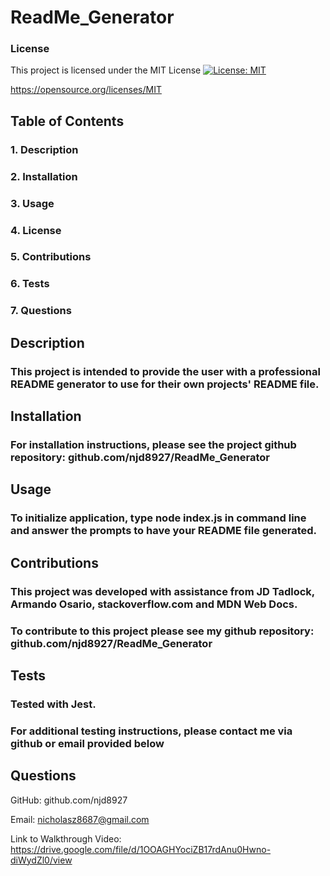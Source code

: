 # ReadMe_Generator
### License
This project is licensed under the MIT License [![License: MIT](https://img.shields.io/badge/License-MIT-yellow.svg)](https://opensource.org/licenses/MIT) 

https://opensource.org/licenses/MIT

## Table of Contents

### 1. Description

### 2. Installation 

### 3. Usage 

### 4. License

### 5. Contributions

### 6. Tests

### 7. Questions

## Description
### This project is intended to provide the user with a professional README generator to use for their own projects' README file.

## Installation
### For installation instructions, please see the project github repository: github.com/njd8927/ReadMe_Generator

## Usage
### To initialize application, type node index.js in command line and answer the prompts to have your README file generated.

## Contributions
### This project was developed with assistance from JD Tadlock, Armando Osario, stackoverflow.com and MDN Web Docs.
### To contribute to this project please see my github repository: github.com/njd8927/ReadMe_Generator

## Tests
### Tested with Jest.

### For additional testing instructions, please contact me via github or email provided below
## Questions
GitHub: github.com/njd8927

Email: nicholasz8687@gmail.com

Link to Walkthrough Video: https://drive.google.com/file/d/1OOAGHYociZB17rdAnu0Hwno-diWydZl0/view
